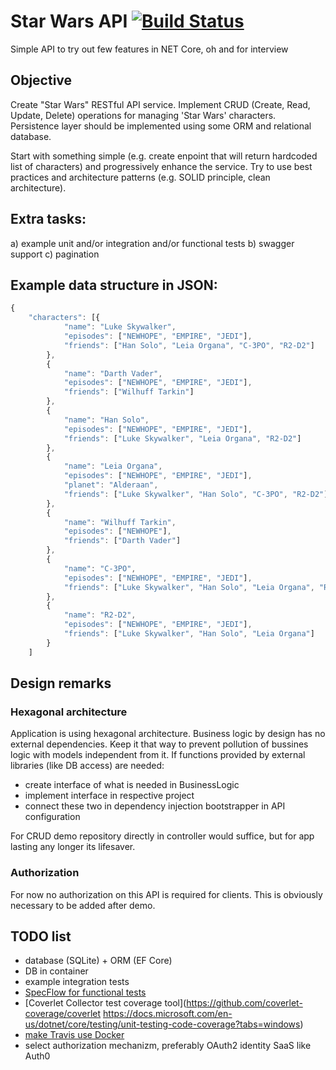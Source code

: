 # Star Wars API [![Build Status](https://api.travis-ci.org/kubabuda/sw_api.svg?branch=master&status=passed)](https://travis-ci.org/kubabuda/sw_api)


Simple API to try out few features in NET Core, oh and for interview

## Objective
Create "Star Wars" RESTful API service. Implement CRUD (Create, Read, Update, Delete) operations for managing 'Star Wars' characters. 
Persistence layer should be implemented using some ORM and relational database.

Start with something simple (e.g. create enpoint that will return hardcoded list of characters) and progressively enhance the service. 
Try to use best practices and architecture patterns (e.g. SOLID principle, clean architecture).

## Extra tasks:
a) example unit and/or integration and/or functional tests
b) swagger support
c) pagination

## Example data structure in JSON:
```javascript
{
	"characters": [{
			"name": "Luke Skywalker",
			"episodes": ["NEWHOPE", "EMPIRE", "JEDI"],
			"friends": ["Han Solo", "Leia Organa", "C-3PO", "R2-D2"]
		},
		{
			"name": "Darth Vader",
			"episodes": ["NEWHOPE", "EMPIRE", "JEDI"],
			"friends": ["Wilhuff Tarkin"]
		},
		{
			"name": "Han Solo",
			"episodes": ["NEWHOPE", "EMPIRE", "JEDI"],
			"friends": ["Luke Skywalker", "Leia Organa", "R2-D2"]
		},
		{
			"name": "Leia Organa",
			"episodes": ["NEWHOPE", "EMPIRE", "JEDI"],
			"planet": "Alderaan",
			"friends": ["Luke Skywalker", "Han Solo", "C-3PO", "R2-D2"]
		},
		{
			"name": "Wilhuff Tarkin",
			"episodes": ["NEWHOPE"],
			"friends": ["Darth Vader"]
		},
		{
			"name": "C-3PO",
			"episodes": ["NEWHOPE", "EMPIRE", "JEDI"],
			"friends": ["Luke Skywalker", "Han Solo", "Leia Organa", "R2-D2"]
		},
		{
			"name": "R2-D2",
			"episodes": ["NEWHOPE", "EMPIRE", "JEDI"],
			"friends": ["Luke Skywalker", "Han Solo", "Leia Organa"]
		}
	]
```

## Design remarks

### Hexagonal architecture

Application is using hexagonal architecture. Business logic by design has no external dependencies. 
Keep it that way to prevent pollution of bussines logic with models independent from it. 
If functions provided by external libraries (like DB access) are needed: 
- create interface of what is needed in BusinessLogic 
- implement interface in respective project 
- connect these two in dependency injection bootstrapper in API configuration

For CRUD demo repository directly in controller would suffice, but for app lasting any longer its lifesaver.

### Authorization

For now no authorization on this API is required for clients. This is obviously necessary to be added after demo.


## TODO list

- database (SQLite) + ORM (EF Core)
- DB in container
- example integration tests
- [SpecFlow for functional tests](https://docs.specflow.org/projects/specflow/en/latest/Installation/Installation.html)
- [Coverlet Collector test coverage tool](https://github.com/coverlet-coverage/coverlet https://docs.microsoft.com/en-us/dotnet/core/testing/unit-testing-code-coverage?tabs=windows)
- [make Travis use Docker](https://docs.travis-ci.com/user/docker/)
- select authorization mechanizm, preferably OAuth2 identity SaaS like Auth0